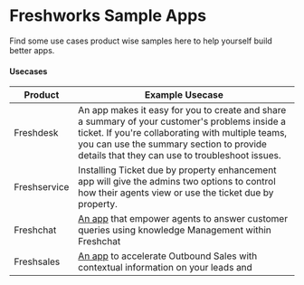 # Freshworks Sample Apps
Find some use cases product wise samples here to help yourself build better apps.

#### Usecases
Product | Example Usecase
------- | -------
Freshdesk | An app makes it easy for you to create and share a summary of your customer's problems inside a ticket. If you're collaborating with multiple teams, you can use the summary section to provide details that they can use to troubleshoot issues.
Freshservice | Installing Ticket due by property enhancement app will give the admins two options to control how their agents view or use the ticket due by property.
Freshchat | [An app](https://www.freshworks.com/apps/freshchat/knowmax_1) that empower agents to answer customer queries using knowledge Management within Freshchat
Freshsales | [An app](https://www.freshworks.com/apps/freshsales/intel_by_credibase) to accelerate Outbound Sales with contextual information on your leads and
